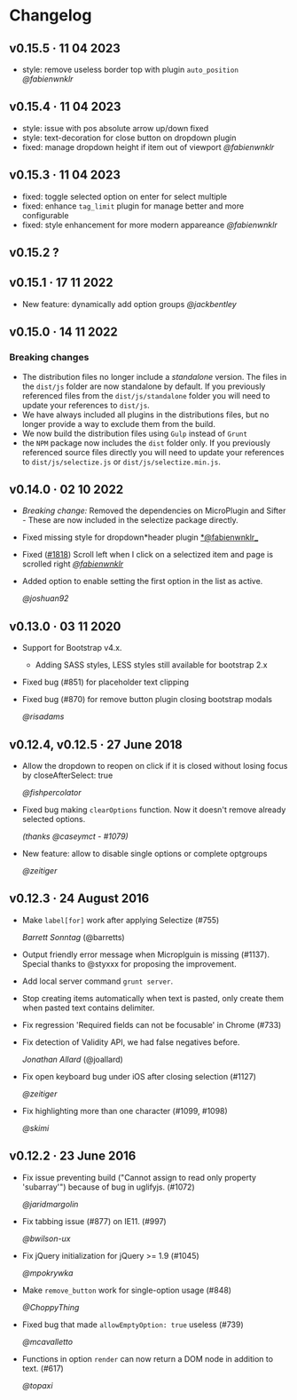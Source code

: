 # Changelog

<!-- Feel free to put either your handle and/or full name, according to
     your privacy needs -->

## v0.15.5 · 11 04 2023

- style: remove useless border top with plugin `auto_position`
_@fabienwnklr_

## v0.15.4 · 11 04 2023

- style: issue with pos absolute arrow up/down fixed
- style: text-decoration for close button on dropdown plugin
- fixed: manage dropdown height if item out of viewport
_@fabienwnklr_

## v0.15.3 · 11 04 2023

- fixed: toggle selected option on enter for select multiple
- fixed: enhance `tag_limit` plugin for manage better and more configurable
- fixed: style enhancement for more modern appareance
_@fabienwnklr_

## v0.15.2 ? 

## v0.15.1 · 17 11 2022

- New feature: dynamically add option groups
  _@jackbentley_

## v0.15.0 · 14 11 2022

### Breaking changes

- The distribution files no longer include a _standalone_ version. The files in the `dist/js` folder are now standalone by default. If you previously referenced files from the `dist/js/standalone` folder you will need to update your references to `dist/js`.
- We have always included all plugins in the distributions files, but no longer provide a way to exclude them from the build.
- We now build the distribution files using `Gulp` instead of `Grunt`
- the `NPM` package now includes the `dist` folder only. If you previously referenced source files directly you will need to update your references to `dist/js/selectize.js` or `dist/js/selectize.min.js`.

## v0.14.0 · 02 10 2022

- _Breaking change:_ Removed the dependencies on MicroPlugin and Sifter - These are now included in the selectize package directly.

- Fixed missing style for dropdown*header plugin [*@fabienwnklr\_](https://github.com/fabienwnklr)
- Fixed ([#1818](https://github.com/fabienwnklr/selectize.js/issues/1818)) Scroll left when I click on a selectized item and page is scrolled right [_@fabienwnklr_](https://github.com/fabienwnklr)
- Added option to enable setting the first option in the list as active.

  _@joshuan92_

## v0.13.0 · 03 11 2020

- Support for Bootstrap v4.x.
  - Adding SASS styles, LESS styles still available for bootstrap 2.x
- Fixed bug (#851) for placeholder text clipping
- Fixed bug (#870) for remove button plugin closing bootstrap modals

  _@risadams_

## v0.12.4, v0.12.5 · 27 June 2018

- Allow the dropdown to reopen on click if it is closed without losing focus
  by closeAfterSelect: true

  _@fishpercolator_

- Fixed bug making `clearOptions` function. Now it doesn't remove already selected options.

  _(thanks @caseymct - #1079)_

- New feature: allow to disable single options or complete optgroups

  _@zeitiger_

## v0.12.3 · 24 August 2016

- Make `label[for]` work after applying Selectize (#755)

  _Barrett Sonntag_ (@barretts)

- Output friendly error message when Microplguin is missing (#1137).
  Special thanks to @styxxx for proposing the improvement.

- Add local server command `grunt server`.

- Stop creating items automatically when text is pasted, only create
  them when pasted text contains delimiter.

- Fix regression 'Required fields can not be focusable' in Chrome
  (#733)

- Fix detection of Validity API, we had false negatives before.

  _Jonathan Allard_ (@joallard)

- Fix open keyboard bug under iOS after closing selection (#1127)

  _@zeitiger_

- Fix highlighting more than one character (#1099, #1098)

  _@skimi_

## v0.12.2 · 23 June 2016

- Fix issue preventing build ("Cannot assign to read only property
  'subarray'") because of bug in uglifyjs. (#1072)

  _@jaridmargolin_

- Fix tabbing issue (#877) on IE11. (#997)

  _@bwilson-ux_

- Fix jQuery initialization for jQuery >= 1.9 (#1045)

  _@mpokrywka_

- Make `remove_button` work for single-option usage (#848)

  _@ChoppyThing_

- Fixed bug that made `allowEmptyOption: true` useless (#739)

  _@mcavalletto_

- Functions in option `render` can now return a DOM node in addition to
  text. (#617)

  _@topaxi_
